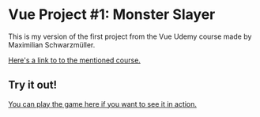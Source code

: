 # Vue Project #1: Monster Slayer

This is my version of the first project from the Vue Udemy course made by Maximilian Schwarzmüller.

[Here's a link to to the mentioned course.](https://www.udemy.com/vuejs-2-the-complete-guide)

## Try it out!

[You can play the game here if you want to see it in action.](https://kurolox.github.io/monsterSlayer/)